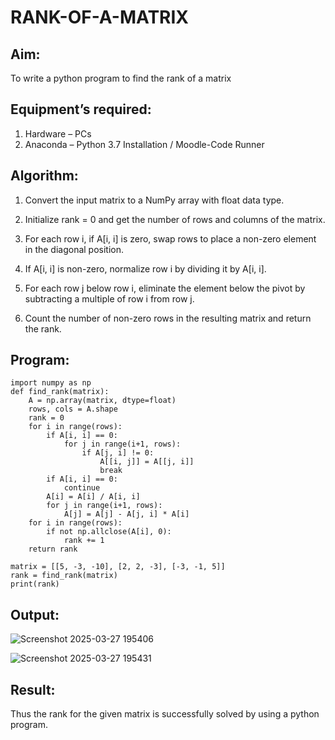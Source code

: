 # RANK-OF-A-MATRIX
## Aim:
To write a python program to find the rank of a matrix
## Equipment’s required:
1. 	Hardware – PCs
2. 	Anaconda – Python 3.7 Installation / Moodle-Code Runner
## Algorithm:
1. Convert the input matrix to a NumPy array with float data type.

2. Initialize rank = 0 and get the number of rows and columns of the matrix.

3. For each row i, if A[i, i] is zero, swap rows to place a non-zero element in the diagonal position.

4. If A[i, i] is non-zero, normalize row i by dividing it by A[i, i].

5. For each row j below row i, eliminate the element below the pivot by subtracting a multiple of row i from row j.

6. Count the number of non-zero rows in the resulting matrix and return the rank. 
## Program:
```
import numpy as np
def find_rank(matrix):
    A = np.array(matrix, dtype=float)
    rows, cols = A.shape
    rank = 0
    for i in range(rows):
        if A[i, i] == 0:
            for j in range(i+1, rows):
                if A[j, i] != 0:
                    A[[i, j]] = A[[j, i]]  
                    break
        if A[i, i] == 0:
            continue
        A[i] = A[i] / A[i, i]
        for j in range(i+1, rows):
            A[j] = A[j] - A[j, i] * A[i]
    for i in range(rows):
        if not np.allclose(A[i], 0): 
            rank += 1
    return rank

matrix = [[5, -3, -10], [2, 2, -3], [-3, -1, 5]]
rank = find_rank(matrix)
print(rank)
```
## Output:

![Screenshot 2025-03-27 195406](https://github.com/user-attachments/assets/58af726e-6751-4c33-a830-abf18942a65e)

![Screenshot 2025-03-27 195431](https://github.com/user-attachments/assets/e8e0d758-9798-48b3-aedb-2b5cef2fea29)

## Result:
Thus the rank for the given matrix is successfully solved by  using a python program.


